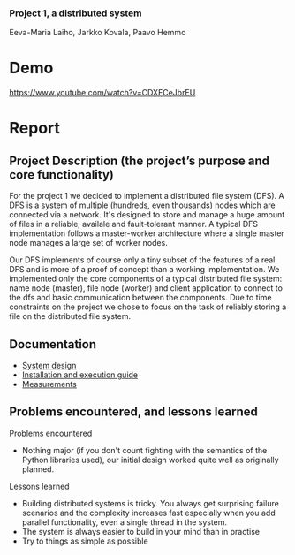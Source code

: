### Project 1, a distributed system
Eeva-Maria Laiho, Jarkko Kovala, Paavo Hemmo

# Demo

https://www.youtube.com/watch?v=CDXFCeJbrEU

# Report

## Project Description (the project’s purpose and core functionality)

For the project 1 we decided to implement a distributed file system (DFS). A DFS is a system of multiple (hundreds, even thousands) nodes which are connected via a network. It's designed to store and manage a huge amount of files in a reliable, availale and fault-tolerant manner. A typical DFS implementation follows a master-worker architecture where a single master node manages a large set of worker nodes.

Our DFS implements of course only a tiny subset of the features of a real DFS and is more of a proof of concept than a working implementation. We implemented only the core components of a typical distributed file system: name node (master), file node (worker) and client application to connect to the dfs and basic communication between the components. Due to time constraints on the project we chose to focus on the task of reliably storing a file on the distributed file system.

## Documentation

* [System design](./documentation/specification.md)
* [Installation and execution guide](./documentation/installation.md)
* [Measurements](./documentation/measurements.md)


## Problems encountered, and lessons learned

Problems encountered

* Nothing major (if you don't count fighting with the semantics of the Python libraries used), our initial design worked quite well as originally planned.

Lessons learned

* Building distributed systems is tricky. You always get surprising failure scenarios and the complexity increases fast especially when you add parallel functionality, even a single thread in the system. 
* The system is always easier to build in your mind than in practise
* Try to things as simple as possible
